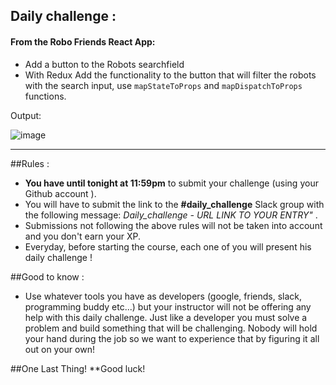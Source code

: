 ## Daily challenge :

#### From the Robo Friends React App:
   - Add a button to the Robots searchfield
   - With Redux Add the functionality to the button that will filter the robots with the search input, use ```mapStateToProps``` and ```mapDispatchToProps``` functions.
   
   
Output:

![image](https://raw.githubusercontent.com/Grois333/Assets-DI-Javascript-Bootcamp/master/Week%2010/Day%201/Daily%20Challenge/output.png)


----------



##Rules :
- **You have until tonight at 11:59pm** to submit your challenge (using your Github account ).
- You will have to submit the link to the **#daily_challenge** Slack group with the following message:  *Daily_challenge - URL LINK TO YOUR ENTRY"* .
- Submissions not following the above rules will not be taken into account and you don't earn your XP.
- Everyday, before starting the course, each one of you will present his daily challenge !

##Good to know :
- Use whatever tools you have as developers (google, friends, slack, programming buddy etc...) but your instructor will not be offering any help with this daily challenge. Just like a developer you must solve a problem and build something that will be challenging. Nobody will hold your hand during the job so we want to experience that by figuring it all out on your own!


##One Last Thing!
**Good luck!
